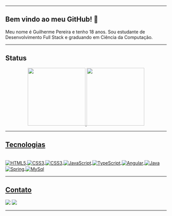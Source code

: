 <hr>

## Bem vindo ao meu GitHub! 👋
<p>Meu nome é Guilherme Pereira e tenho 18 anos. Sou estudante de Desenvolvimento Full Stack e graduando em Ciência da
    Computação.</p>
</div>
<hr>

## Status
<div align="center">
    <a href="https://github.com/guilhermepereiradev">
        <img height="180em"
            src="https://github-readme-stats.vercel.app/api?username=guilhermepereiradev&show_icons=true&theme=github_dark&include_all_commits=true&count_private=true" />
        <img height="180em"
            src="https://github-readme-stats.vercel.app/api/top-langs/?username=guilhermepereiradev&layout=compact&langs_count=7&theme=github_dark" />
</div>
<hr>

## Tecnologias

<div style="display: inline_block"><br>
    <img align="center" alt="HTML5"
        src="https://img.shields.io/badge/HTML5-E34F26?style=for-the-badge&logo=html5&logoColor=white">
    <img align="center" alt="CSS3"
        src="https://img.shields.io/badge/CSS3-1572B6?style=for-the-badge&logo=css3&logoColor=white">
    <img align="center" alt="CSS3"
        src="https://img.shields.io/badge/Bootstrap-563D7C?style=for-the-badge&logo=bootstrap&logoColor=white">
    <img align="center" alt="JavaScript"
        src="https://img.shields.io/badge/JavaScript-F7DF1E?style=for-the-badge&logo=javascript&logoColor=black">
    <img align="center" alt="TypeScript"
        src="https://img.shields.io/badge/TypeScript-007ACC?style=for-the-badge&logo=typescript&logoColor=white">
    <img align="center" alt="Angular"
        src="https://img.shields.io/badge/Angular-DD0031?style=for-the-badge&logo=angular&logoColor=white">
    <img align="center" alt="Java"
        src="https://img.shields.io/badge/Java-ED8B00?style=for-the-badge&logo=java&logoColor=white">
    <img align="center" alt="Spring"
        src="https://img.shields.io/badge/Spring-6DB33F?style=for-the-badge&logo=spring&logoColor=white">
    <img align="center" alt="MySql"
        src="https://img.shields.io/badge/MySQL-005C84?style=for-the-badge&logo=mysql&logoColor=white">
</div>
<hr>

## Contato
<div>
    <a href="mailto: guilhermepereira1609@hotmail.com" target="_blank"><img
            src="https://img.shields.io/badge/Microsoft_Outlook-0078D4?style=for-the-badge&logo=microsoft-outlook&logoColor=white"></a>
    <a href="https://www.linkedin.com/in/guilhermepereiradev/" target="_blank"><img
            src="https://img.shields.io/badge/LinkedIn-0077B5?style=for-the-badge&logo=linkedin&logoColor=white"></a>
</div>
<hr>
